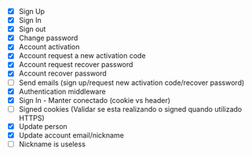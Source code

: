 - [x] Sign Up
- [x] Sign In
- [x] Sign out
- [x] Change password
- [x] Account activation
- [x] Account request a new activation code
- [x] Account request recover password
- [x] Account recover password
- [ ] Send emails (sign up/request new activation code/recover password)
- [x] Authentication middleware
- [x] Sign In - Manter conectado (cookie vs header)
- [ ] Signed cookies (Validar se esta realizando o signed quando utilizado HTTPS)
- [x] Update person
- [x] Update account email/nickname
- [ ] Nickname is useless